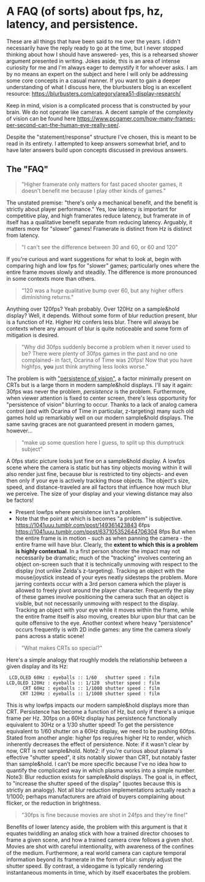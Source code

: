 # A FAQ (of sorts) about fps, hz, latency, and persistence.

These are all things that have been said to me over the years. I didn't necessarily have the reply ready to go at the time, but I never stopped thinking about how I should have answered- yes, this is a rehearsed shower argument presented in writing.
Jokes aside, this is an area of intense curiosity for me and I'm always eager to demystify it for whoever asks. I am by no means an expert on the subject and here I will only be addressing some core concepts in a casual manner. If you want to gain a deeper understanding of what I discuss here, the blurbusters blog is an excellent resource: <https://blurbusters.com/category/area51-display-research/>

Keep in mind, vision is a complicated process that is constructed by your brain. We do not operate like cameras. A decent sample of the complexity of vision can be found here <https://www.pcgamer.com/how-many-frames-per-second-can-the-human-eye-really-see/>.

Despite the "statement/response" structure I've chosen, this is meant to be read in its entirety. I attempted to keep answers somewhat brief, and to have later answers build upon concepts discussed in previous answers.

## The "FAQ"

> "Higher framerate only matters for fast paced shooter games, it doesn't benefit me because I play other kinds of games."

The unstated premise: "there's only a mechanical benefit, and the benefit is strictly about player performance." Yes, low latency is important for competitive play, and high framerates reduce latency, but framerate in of itself has a qualitative benefit separate from reducing latency. Arguably, it matters more for "slower" games! Framerate is distinct from Hz is distinct from latency.


> "I can't see the difference between 30 and 60, or 60 and 120"

If you're curious and want suggestions for what to look at, begin with comparing high and low fps for "slower" games; particularly ones where the entire frame moves slowly and steadily. The difference is more pronounced in some contexts more than others.


> "120 was a huge qualitative bump over 60, but any higher offers diminishing returns."

Anything over 120fps? Yeah probably. Over 120Hz on a sample&hold display? Well, it depends. Without some form of blur reduction present, blur is a function of Hz. Higher Hz confers less blur. There will always be contexts where any amount of blur is quite noticeable and some form of mitigation is desired.


> "Why did 30fps suddenly become a problem when it never used to be? There were plenty of 30fps games in the past and no one complained- in fact, Ocarina of Time was 20fps! Now that you have highfps, **you** just think anything less looks worse."

The problem is with ["persistence of vision"][1], a factor minimally present on CRTs but is a large thorn in modern sample&hold displays. I'll say it again: 30fps was never the problem, _persistence_ is the problem. Furthermore, when viewer attention is fixed to center screen, there's less opportunity for "persistence of vision" blurring to occur. Thanks to a lack of analog camera control (and with Ocarina of Time in particular, z-targeting) many such old games hold up remarkably well on our modern sample&hold displays. The same saving graces are not guaranteed present in modern games, however...


> "make up some question here I guess, to split up this dumptruck subject"

A 0fps static picture looks just fine on a sample&hold display.
A lowfps scene where the camera is static but has tiny objects moving within it will also render just fine, because blur is restricted to tiny objects- and even then only if your eye is actively tracking those objects. The object's size, speed, and distance-traveled are all factors that influence how much blur we perceive. The size of your display and your viewing distance may also be factors!
- Present lowfps where persistence isn't a problem.
- Note that the point at which is becomes "a problem" is subjective.
https://1041uuu.tumblr.com/post/149361423843 6fps
https://1041uuu.tumblr.com/post/637105352644706304 8fps
But when the entire frame is in motion - such as when panning the camera - the entire frame will have blur. Clearly, the **extent to which this is a problem is highly contextual**. In a first person shooter the impact may not necessarily be dramatic; much of the "tracking" involves centering an object on-screen such that it is technically unmoving with respect to the display (not unlike Zelda's z-targeting). Tracking an object with the mouse/joystick instead of your eyes neatly sidesteps the problem.
More jarring contexts occur with a 3rd person camera which the player is allowed to freely pivot around the player character. Frequently the play of these games involve positioning the camera such that an object is visible, but not necessarily unmoving with respect to the display. Tracking an object with your eye while it moves within the frame, while the entire frame itself is also moving, creates blur upon blur that can be quite offensive to the eye.
Another context where heavy "persistence" occurs frequently is with 2D indie games: any time the camera slowly pans across a static scene!


> "What makes CRTs so special?"

Here's a simple analogy that roughly models the relationship between a given display and its Hz:
```
 LCD,OLED 60Hz : eyeballs :: 1/60   shutter speed : film
LCD,OLED 120Hz : eyeballs :: 1/120  shutter speed : film
      CRT 60Hz : eyeballs :: 1/1000 shutter speed : film
     CRT 120Hz : eyeballs :: 1/1000 shutter speed : film
```
This is why lowfps impacts our modern sample&hold displays more than CRT. Persistence has become a function of Hz, but only if there's a unique frame per Hz. 30fps on a 60Hz display has persistence functionally equivalent to 30Hz or a 1/30 shutter speed! To get the persistence equivalent to 1/60 shutter on a 60Hz display, we need to be pushing 60fps.
Stated from another angle: higher fps requires higher Hz to render, which inherently decreases the effect of persistence.
Note: if it wasn't clear by now, CRT is _not_ sample&hold.
Note2: if you're curious about plasma's effective "shutter speed", it sits notably slower than CRT, but notably faster than sample&hold. I can't be more specific because I've no idea how to quantify the complicated way in which plasma works into a simple number.
Note3: Blur reduction exists for sample&hold displays. The goal is, in effect, to "increase the shutter speed of the display" (quotes because this is strictly an analogy). Not all blur reduction implementations actually reach a 1/1000; perhaps manufacturers are afraid of buyers complaining about flicker, or the reduction in brightness.


> "30fps is fine because movies are shot in 24fps and they're fine!"

Benefits of lower latency aside, the problem with this argument is that it equates twiddling an analog stick with how a trained director chooses to frame a given scene, and how a trained camera crew follows a given shot. Movies are shot with careful intentionality, with awareness of the confines of the medium. Furthermore, a real world camera can capture temporal information beyond its framerate in the form of blur: simply adjust the shutter speed. By contrast, a videogame is typically rendering instantaneous moments in time, which by itself exacerbates the problem.


[1]: https://blurbusters.com/gtg-versus-mprt-frequently-asked-questions-about-display-pixel-response/
